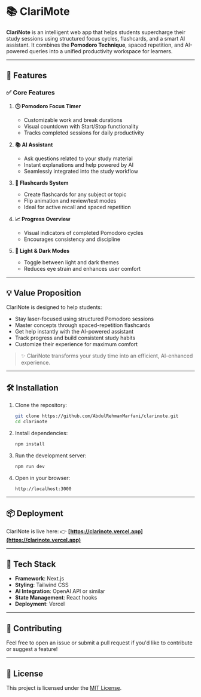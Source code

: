 

# 📚 ClariMote

**ClariNote** is an intelligent web app that helps students supercharge their study sessions using structured focus cycles, flashcards, and a smart AI assistant. It combines the **Pomodoro Technique**, spaced repetition, and AI-powered queries into a unified productivity workspace for learners.

---

## 🚀 Features

### ✅ Core Features

1. **🕒 Pomodoro Focus Timer**

   * Customizable work and break durations
   * Visual countdown with Start/Stop functionality
   * Tracks completed sessions for daily productivity

2. **📚 AI Assistant**

   * Ask questions related to your study material
   * Instant explanations and help powered by AI
   * Seamlessly integrated into the study workflow

3. **🧠 Flashcards System**

   * Create flashcards for any subject or topic
   * Flip animation and review/test modes
   * Ideal for active recall and spaced repetition

4. **📈 Progress Overview**

   * Visual indicators of completed Pomodoro cycles
   * Encourages consistency and discipline

5. **🌙 Light & Dark Modes**

   * Toggle between light and dark themes
   * Reduces eye strain and enhances user comfort

---

## 💡 Value Proposition

ClariNote is designed to help students:

* Stay laser-focused using structured Pomodoro sessions
* Master concepts through spaced-repetition flashcards
* Get help instantly with the AI-powered assistant
* Track progress and build consistent study habits
* Customize their experience for maximum comfort

> ✨ ClariNote transforms your study time into an efficient, AI-enhanced experience.

---

## 🛠️ Installation

1. Clone the repository:

   ```bash
   git clone https://github.com/AbdulRehmanMarfani/clarinote.git
   cd clarinote
   ```

2. Install dependencies:

   ```bash
   npm install
   ```

3. Run the development server:

   ```bash
   npm run dev
   ```

4. Open in your browser:

   ```
   http://localhost:3000
   ```

---

## 📦 Deployment

ClariNote is live here:
👉 **[https://clarinote.vercel.app](https://clarinote.vercel.app)**

---

## 🧠 Tech Stack

* **Framework**: Next.js
* **Styling**: Tailwind CSS
* **AI Integration**: OpenAI API or similar
* **State Management**: React hooks
* **Deployment**: Vercel

---

## 🙌 Contributing

Feel free to open an issue or submit a pull request if you'd like to contribute or suggest a feature!

---

## 📄 License

This project is licensed under the [MIT License](LICENSE).

